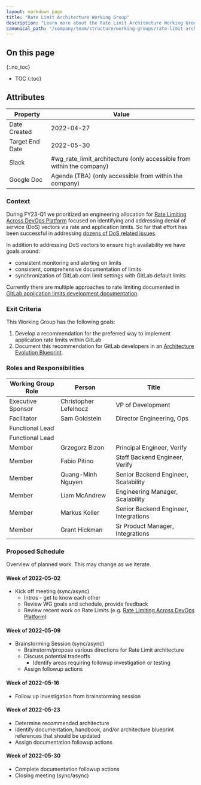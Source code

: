 ```yaml
---
layout: markdown_page
title: "Rate Limit Architecture Working Group"
description: "Learn more about the Rate Limit Architecture Working Group attributes, goals, roles and responsibilities."
canonical_path: "/company/team/structure/working-groups/rate-limit-architecture/"
---
```


## On this page
{:.no_toc}

- TOC
{:toc}

## Attributes

| Property        | Value           |
|-----------------|-----------------|
| Date Created    | 2022-04-27 |
| Target End Date | 2022-05-30 |
| Slack           | #wg_rate_limit_architecture (only accessible from within the company) |
| Google Doc      | Agenda (TBA) (only accessible from within the company) |

### Context

During FY23-Q1 we prioritized an engineering allocation for [Rate Limiting Across DevOps Platform](https://gitlab.com/gitlab-com/ops-sub-department/ops-engineering-management/-/issues/77) focused on identifying and addressing denial of service (DoS) vectors via rate and application limits.  So far that effort has been successful in addressing [dozens of DoS related issues](https://gitlab.com/dashboard/issues?scope=all&state=closed&label_name[]=availability%3A%3Alimit).  

In addition to addressing DoS vectors to ensure high availability we have goals around:

* consistent monitoring and alerting on limits
* consistent, comprehensive documentation of limits
* synchronization of GitLab.com limit settings with GitLab default limits

Currently there are multiple approaches to rate limiting documented in [GitLab application limits development documentation](https://docs.gitlab.com/ee/development/application_limits.html).

### Exit Criteria 

This Working Group has the following goals:

1. Develop a recommendation for the preferred way to implement application rate limits within GitLab
1. Document this recommendation for GitLab developers in an [Architecture Evolution Blueprint](/handbook/engineering/architecture/workflow/).


### Roles and Responsibilities

| Working Group Role    | Person                | Title                          |
|-----------------------|-----------------------|--------------------------------|
| Executive Sponsor     | Christopher Lefelhocz | VP of Development            |
| Facilitator | Sam Goldstein | Director Engineering, Ops |
| Functional Lead | | |
| Functional Lead | | |
| Member | Grzegorz Bizon | Principal Engineer, Verify |
| Member | Fabio Pitino   | Staff Backend Engineer, Verify |
| Member | Quang-Minh Nguyen | Senior Backend Engineer, Scalability |
| Member | Liam McAndrew | Engineering Manager, Scalability |
| Member | Markus Koller | Senior Backend Engineer, Integrations |
| Member | Grant Hickman | Sr Product Manager, Integrations |

### Proposed Schedule

Overview of planned work.  This may change as we iterate.

#### Week of 2022-05-02

* Kick off meeting (sync/async)
    * Intros - get to know each other
    * Review WG goals and schedule, provide feedback
    * Review recent work on Rate Limits (e.g. [Rate Limiting Across DevOps Platform](https://gitlab.com/gitlab-com/ops-sub-department/ops-engineering-management/-/issues/77))

#### Week of 2022-05-09

* Brainstorming Session (sync/async)
    * Brainstorm/propose various directions for Rate Limit architecture
    * Discuss potential tradeoffs
        * Identify areas requiring followup investigation or testing
    * Assign followup actions

#### Week of 2022-05-16

* Follow up investigation from brainstorming session

#### Week of 2022-05-23

* Determine recommended architecture
* Identify documentation, handbook, and/or architecture blueprint references that should be updated
* Assign documentation followup actions

#### Week of 2022-05-30

* Complete documentation followup actions
* Closing meeting (sync/async)


